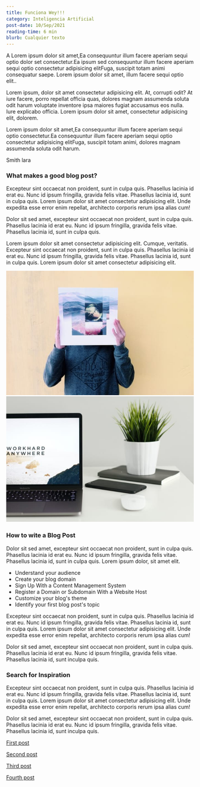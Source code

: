 ```yaml
---
title: Funciona Wey!!!
category: Inteligencia Artificial
post-date: 10/Sep/2021
reading-time: 6 min
blurb: Cualquier texto
---
```


<span class="big-letter">A</span> Lorem ipsum dolor sit amet,Ea consequuntur illum facere aperiam sequi optio dolor set consectetur.Ea ipsum sed consequuntur illum facere aperiam sequi optio consectetur adipisicing elitFuga, suscipit totam animi consequatur saepe. Lorem ipsum dolor sit amet, illum facere sequi optio elit..

 

Lorem ipsum, dolor sit amet consectetur adipisicing elit. At, corrupti odit? At iure facere, porro repellat officia quas, dolores magnam assumenda soluta odit harum voluptate inventore ipsa maiores fugiat accusamus eos nulla. Iure explicabo officia. Lorem ipsum dolor sit amet, consectetur adipisicing elit, dolorem.

Lorem ipsum dolor sit amet,Ea consequuntur illum facere aperiam sequi optio consectetur.Ea consequuntur illum facere aperiam sequi optio consectetur adipisicing elitFuga, suscipit totam animi, dolores magnam assumenda soluta odit harum.

Smith lara

### What makes a good blog post?

Excepteur sint occaecat non proident, sunt in culpa quis. Phasellus lacinia id erat eu. Nunc id ipsum fringilla, gravida felis vitae. Phasellus lacinia id, sunt in culpa quis. Lorem ipsum dolor sit amet consectetur adipisicing elit. Unde expedita esse error enim repellat, architecto corporis rerum ipsa alias cum!

Dolor sit sed amet, excepteur sint occaecat non proident, sunt in culpa quis. Phasellus lacinia id erat eu. Nunc id ipsum fringilla, gravida felis vitae. Phasellus lacinia id, sunt in culpa quis.

Lorem ipsum dolor sit amet consectetur adipisicing elit. Cumque, veritatis. Excepteur sint occaecat non proident, sunt in culpa quis. Phasellus lacinia id erat eu. Nunc id ipsum fringilla, gravida felis vitae. Phasellus lacinia id, sunt in culpa quis. Lorem ipsum dolor sit amet consectetur adipisicing elit.
          <div class="sing-post-thumb mb-5 row pt-3">
            <div class="col-sm-6">
              <a href="#url"><img src="assets/images/p1.jpg" class="img-fluid radius-image" alt=""></a>
            </div>
            <div class="col-sm-6 mt-sm-0 mt-3">
              <a href="#url"><img src="assets/images/b1.jpg" class="img-fluid radius-image" alt=""></a>
            </div>
          </div>
          
### How to wite a Blog Post

Dolor sit sed amet, excepteur sint occaecat non proident, sunt in culpa quis. Phasellus lacinia id erat eu. Nunc id ipsum fringilla, gravida felis vitae. Phasellus lacinia id, sunt in culpa quis. Lorem ipsum dolor, sit amet elit.

- Understand your audience
- Create your blog domain
- Sign Up With a Content Management System
- Register a Domain or Subdomain With a Website Host
- Customize your blog's theme
- Identify your first blog post's topic

Excepteur sint occaecat non proident, sunt in culpa quis. Phasellus lacinia id erat eu. Nunc id ipsum fringilla, gravida felis vitae. Phasellus lacinia id, sunt in culpa quis. Lorem ipsum dolor sit amet consectetur adipisicing elit. Unde expedita esse error enim repellat, architecto corporis rerum ipsa alias cum!

Dolor sit sed amet, excepteur sint occaecat non proident, sunt in culpa quis. Phasellus lacinia id erat eu. Nunc id ipsum fringilla, gravida felis vitae. Phasellus lacinia id, sunt inculpa quis.

### Search for Inspiration

Excepteur sint occaecat non proident, sunt in culpa quis. Phasellus lacinia id erat eu. Nunc id ipsum fringilla, gravida felis vitae. Phasellus lacinia id, sunt in culpa quis. Lorem ipsum dolor sit amet consectetur adipisicing elit. Unde expedita esse error enim repellat, architecto corporis rerum ipsa alias cum!

Dolor sit sed amet, excepteur sint occaecat non proident, sunt in culpa quis. Phasellus lacinia id erat eu. Nunc id ipsum fringilla, gravida felis vitae. Phasellus lacinia id, sunt inculpa quis.

[First post](posts/first-post/index.html)

[Second post](posts/second-post/index.html)

[Third post](posts/third-post/index.html)

[Fourth post](posts/fourth-post/index.html)